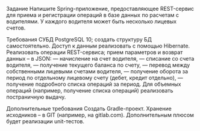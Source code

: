 Задание
Напишите Spring-приложение, предоставляющее REST-сервис для приема и регистрации операций в базе данных по расчетам с водителями. 
У каждого водителя может быть несколько лицевых счетов.

Требования
СУБД PostgreSQL 10; создать структуру БД самостоятельно.
Доступ к данным реализовать с помощью Hibernate.
Реализовать операции REST-сервиса; прием параметров и возврат данных – в JSON:
— начисление на счет водителя, 
— списание со счета водителя, 
— получение текущего баланса по счету, 
— перевод между собственными лицевыми счетами водителя,
— получение оборота за период по отдельному лицевому счету (дебет, кредит отдельно),
— получение подробного списка операций за период.
Для объемных операций (например, получение списка операций) реализовать постраничную выдачу.

Дополнительные требования
Создать Gradle-проект.
Хранение исходников – в GIT (например, на gitlab.com).
Дополнительным плюсом будет реализации unit-тестов.
